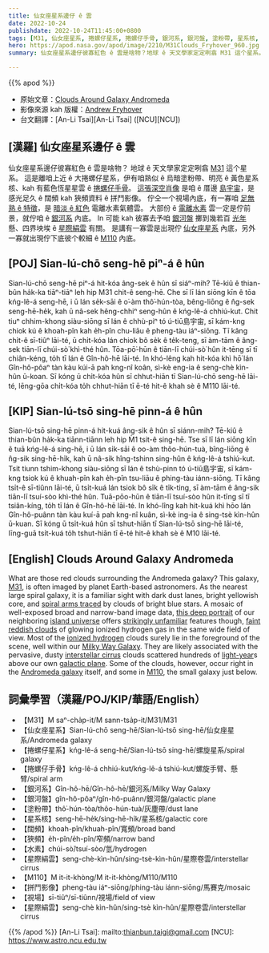```yaml
---
title: 仙女座星系邊仔 ê 雲
date: 2022-10-24
publishdate: 2022-10-24T11:45:00+0800
tags: [M31, 仙女座星系, 捲螺仔星系, 捲螺仔手骨, 銀河系, 銀河盤, 塗粉帶, 星系核, 闊頻, 狹頻, 水素, 星際絹雲, M110, 拼鬥影像, 視場, 絹雲]
hero: https://apod.nasa.gov/apod/image/2210/M31Clouds_Fryhover_960.jpg
summary: 仙女座星系邊仔彼寡紅色 ê 雲是啥物？地球 ê 天文學家定定咧翕 M31 這个星系。

---
```


{{% apod %}}

- 原始文章：[Clouds Around Galaxy Andromeda](https://apod.nasa.gov/apod/ap221024.html)
- 影像來源 kah 版權：[Andrew Fryhover](https://www.flickr.com/photos/51743649@N07/)
- 台文翻譯：[An-Li Tsai][An-Li Tsai] ([NCU][NCU])

## [漢羅] 仙女座星系邊仔 ê 雲
仙女座星系邊仔彼寡紅色 ê 雲是啥物？
地球 ê 天文學家定定咧翕 [M31][M31] 這个星系。
這是離咱上近 ê 大捲螺仔星系，伊有咱熟似 ê 烏暗塗粉帶、明亮 ê 黃色星系核、kah 有藍色恆星星雲 ê [捲螺仔手骨][spiral arms traced]。
[這張深空肖像][this deep portrait] 是咱 ê 厝邊 [島宇宙][island universe]，是感光足久 ê 闊頻 kah 狹頻資料 ê 拼鬥影像。
佇仝一个視場內底，有一寡咱 [足無熟 ê 特徵][strikingly unfamiliar]，是 [暗淡 ê 紅色][faint reddish clouds] 電離水素氣體雲。
大部份 ê [電離水素][ionized hydrogen] 雲一定是佇前景，就佇咱 ê [銀河系][Milky Way Galaxy] 內底。
In 可能 kah 彼寡去予咱 [銀河盤][galactic plane] 擲到幾若百 [光年][light-year] 懸、四界坱埃 ê [星際絹雲][interstellar cirrus t] 有關。
是講有一寡雲是出現佇 [仙女座星系][Andromeda galaxy] 內底，另外一寡就出現佇下底彼个較細 ê [M110][M110] 內底。

## [POJ] Sian-lú-chō seng-hē piⁿ-á ê hûn
Sian-lú-chō seng-hē piⁿ-á hit-kóa âng-sek ê hûn sī siáⁿ-mih?
Tē-kiû ê thian-bûn ha̍k-ka tiāⁿ-tiāⁿ leh hip M31 chit-ê seng-hē.
Che sī lī lán siōng kīn ê tōa kńg-lê-á seng-hē, i ū lán se̍k-sāi ê o͘-àm thô͘-hún-tòa, bêng-liōng ê n̂g-sek seng-hē-he̍k, kah ū nâ-sek hêng-chhiⁿ seng-hûn ê kńg-lê-á chhiú-kut.
Chit tiuⁿ chhim-khong siàu-siōng sī lán ê chhù-piⁿ tó ú-tiū島宇宙, sī kám-kng chiok kú ê khoah-pîn kah e̍h-pîn chu-liāu ê pheng-tàu iáⁿ-siōng.
Tī kâng chi̍t-ê sī-tiûⁿ lāi-té, ū chi̍t-kóa lán chiok bô se̍k ê te̍k-teng, sī àm-tām ê âng-sek tiān-lī chúi-sò͘ khì-thé hûn.
Tōa-pō͘-hūn ê tiān-lī chúi-sò͘ hûn it-tēng sī tī chiân-kéng, to̍h tī lán ê Gîn-hô-hē lāi-té.
In khó-lêng kah hit-kóa khì hō͘ lán Gîn-hô-pôaⁿ tàn kàu kúi-ā pah kng-nî koân, sì-kè eng-ia ê seng-chè kìn-hûn ū-koan.
Sī kóng ū chi̍t-kóa hûn sī chhut-hiān tī Sian-lú-chō seng-hē lāi-té, lēng-gōa chi̍t-kóa to̍h chhut-hiān tī ē-té hit-ê khah sè ê M110 lāi-té.


## [KIP] Sian-lú-tsō sing-hē pinn-á ê hûn
Sian-lú-tsō sing-hē pinn-á hit-kuá âng-sik ê hûn sī siánn-mih?
Tē-kiû ê thian-bûn ha̍k-ka tiānn-tiānn leh hip M̀1 tsit-ê sing-hē.
Tse sī lī lán siōng kīn ê tuā kńg-lê-á sing-hē, i ū lán si̍k-sāi ê oo-àm thôo-hún-tuà, bîng-liōng ê n̂g-sik sing-hē-hi̍k, kah ū nâ-sik hîng-tshinn sing-hûn ê kńg-lê-á tshiú-kut.
Tsit tiunn tshim-khong siàu-siōng sī lán ê tshù-pinn tó ú-tiū島宇宙, sī kám-kng tsiok kú ê khuah-pîn kah e̍h-pîn tsu-liāu ê phing-tàu iánn-siōng.
Tī kâng tsi̍t-ê sī-tiûnn lāi-té, ū tsi̍t-kuá lán tsiok bô si̍k ê ti̍k-ting, sī àm-tām ê âng-sik tiān-lī tsuí-sòo khì-thé hûn.
Tuā-pōo-hūn ê tiān-lī tsuí-sòo hûn it-tīng sī tī tsiân-kíng, to̍h tī lán ê Gîn-hô-hē lāi-té.
In khó-lîng kah hit-kuá khì hōo lán Gîn-hô-puânn tàn kàu kuí-ā pah kng-nî kuân, sì-kè ing-ia ê sing-tsè kìn-hûn ū-kuan.
Sī kóng ū tsi̍t-kuá hûn sī tshut-hiān tī Sian-lú-tsō sing-hē lāi-té, līng-guā tsi̍t-kuá to̍h tshut-hiān tī ē-té hit-ê khah sè ê M10 lāi-té.

## [English] Clouds Around Galaxy Andromeda

What are those red clouds surrounding the Andromeda galaxy?
This galaxy, [M31][M31], is often imaged by planet Earth-based astronomers.
As the nearest large spiral galaxy, it is a familiar sight with dark dust lanes, bright yellowish core, and [spiral arms traced][spiral arms traced] by clouds of bright blue stars.
A mosaic of well-exposed broad and narrow-band image data, [this deep portrait][this deep portrait] of our neighboring [island universe][island universe] offers [strikingly unfamiliar][strikingly unfamiliar] features though, [faint reddish clouds][faint reddish clouds] of glowing ionized hydrogen gas in the same wide field of view.
Most of the [ionized hydrogen][ionized hydrogen] clouds surely lie in the foreground of the scene, well within our [Milky Way Galaxy][Milky Way Galaxy].
They are likely associated with the pervasive, dusty [interstellar cirrus][interstellar cirrus e] clouds scattered hundreds of [light-year][light-year]s above our own [galactic plane][galactic plane].
Some of the clouds, however, occur right in the [Andromeda galaxy][Andromeda galaxy] itself, and some in [M110][M110], the small galaxy just below.


## 詞彙學習（漢羅/POJ/KIP/華語/English）
            
- 【M31】M saⁿ-cha̍p-it/M sann-tsa̍p-it/M31/M31
- 【仙女座星系】Sian-lú-chō seng-hē/Sian-lú-tsō sing-hē/仙女座星系/Andromeda galaxy
- 【捲螺仔星系】kńg-lê-á seng-hē/Sian-lú-tsō sing-hē/螺旋星系/spiral galaxy
- 【捲螺仔手骨】kńg-lê-á chhiú-kut/kńg-lê-á tshiú-kut/螺旋手臂、懸臂/spiral arm
- 【銀河系】Gîn-hô-hē/Gîn-hô-hē/銀河系/Milky Way Galaxy
- 【銀河盤】gîn-hô-pôaⁿ/gîn-hô-puânn/銀河盤/galactic plane
- 【塗粉帶】thô͘-hún-tòa/thôo-hún-tuà/灰塵帶/dust lane
- 【星系核】seng-hē-he̍k/sing-hē-hi̍k/星系核/galactic core
- 【闊頻】khoah-pîn/khuah-pîn/寬頻/broad band
- 【狹頻】e̍h-pîn/e̍h-pîn/窄頻/narrow band
- 【水素】chúi-sò͘/tsuí-sòo/氫/hydrogen
- 【星際絹雲】seng-chè-kìn-hûn/sing-tsè-kìn-hûn/星際卷雲/interstellar cirrus
- 【M110】M it-it-khòng/M it-it-khòng/M110/M110
- 【拼鬥影像】pheng-tàu iáⁿ-siōng/phing-tàu iánn-siōng/馬賽克/mosaic
- 【視場】sī-tiûⁿ/sī-tiûnn/視場/field of view
- 【星際絹雲】seng-chè kìn-hûn/sing-tsè kìn-hûn/星際卷雲/interstellar cirrus




{{% /apod %}}
[An-Li Tsai]: mailto:thianbun.taigi@gmail.com
[NCU]: https://www.astro.ncu.edu.tw

[copyright]: https://apod.nasa.gov/apod/fap/lib/about_apod.html#srapply
[License]: https://creativecommons.org/licenses/by/2.0/


[M31]:https://en.wikipedia.org/wiki/Andromeda_Galaxy
[spiral arms traced]:https://archive.stsci.edu/prepds/phat/
[this deep portrait]:https://www.flickr.com/photos/51743649@N07/52426245654/in/pool-apods/
[island universe]:https://apod.nasa.gov/apod/ap051222.html
[strikingly unfamiliar]:https://media.istockphoto.com/photos/funny-british-shorthair-cat-portrait-looking-shocked-or-surprised-picture-id1361394182?k=20&m=1361394182&s=612x612&w=0&h=veRQ9_S8xcC54nBcJ8rNS4BqHVx4oBcfagohNNnF4Sw=
[faint reddish clouds]:https://www.deepskycolors.com/archive/2017/01/01/Clouds-Of-Andromeda.html
[ionized hydrogen]:https://apod.nasa.gov/apod/ap051223.html
[Milky Way Galaxy]:https://www.nasa.gov/jpl/charting-the-milky-way-from-the-inside-out
[interstellar cirrus e]:https://apod.nasa.gov/apod/ap221019.html
[interstellar cirrus t]:https://apod.tw/daily/20221019/
[light-year]:https://exoplanets.nasa.gov/faq/26/what-is-a-light-year/
[galactic plane]:https://en.wikipedia.org/wiki/Galactic_plane
[Andromeda galaxy]:https://www.nasa.gov/feature/goddard/2017/messier-31-the-andromeda-galaxy
[M110]:https://en.wikipedia.org/wiki/Messier_110

